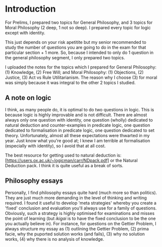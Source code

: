 # Introduction

For Prelims, I prepared two topics for General Philosophy, and 3 topics for Moral Philosophy (2 deep, 1 not so deep). I prepared every topic for logic except with identity. 

This just depends on your risk apetitite but my senior recommended to study the number of questions you are going to do in the exam for that particular section + 1 more. So, because I intended to only do 1 question in the general philosophy segment, I only prepared two topics. 

I uploaded the notes for the topics which I prepared for General Philosophy: (1) Knowledge, (2) Free Will; and Moral Philosophy: (1) Objections, (2) Justice, (3) Act vs Rule Utilitarianism. 
The reason why I choose (3) for moral was simply because it was integral to the other 2 topics I studied. 

## A note on logic

I think, as many people do, it is optimal to do two questions in logic. This is because logic is highly improvable and is not difficult. There are almost always only one question with identity, one question (wholly) dedicated to natural deduction and counter-examples in predicate logic, one question dedicated to formalisation in predicate logic, one question dedicated to set theory. Unfortunately, almost all these expectations were thwarted in my year. Just know what you're good at; I knew I am terrible at formalisation (especially with identity), so I avoid that at all cost. 

The best resource for getting used to natural deduction is: [https://users.ox.ac.uk/~logicman/carr/NDpack.pdf] or the Natural Deduction pack. I think it is quite useful as a break of sorts. 

## Philosophy essays

Personally, I find philosophy essays quite hard (much more so than politics). They are just much more demanding in the level of thinking and writing required. I found it useful to develop 'meta strategies' whereby you create a 'fixed' conclusion and evaluation you'll always use for a family of questions. Obviously, such a strategy is highly optimised for examinations and misses the point of learning (but *ikigai* is to have the fixed conclusion to be the one you actually believe in). For instance, for questions on the Gettier Problem, I always structure my essay as (1) outlining the Gettier Problem, (2) prima facie, why the puported solution works (and fails), (3) why no solution works, (4) why there is no analysis of knowledge. 
